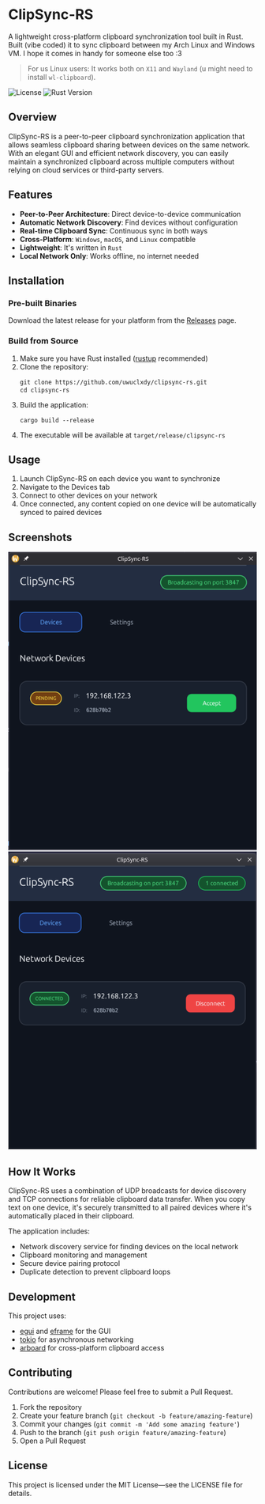 # ClipSync-RS

A lightweight cross-platform clipboard synchronization tool built in Rust. Built (vibe coded) it to sync clipboard between my Arch Linux and Windows VM. I hope it comes in handy for someone else too :3

> For us Linux users: It works both on `X11` and `Wayland` (u might need to install `wl-clipboard`).

![License](https://img.shields.io/badge/license-MIT-blue.svg)
![Rust Version](https://img.shields.io/badge/rust-2024_edition-orange.svg)

## Overview

ClipSync-RS is a peer-to-peer clipboard synchronization application that allows seamless clipboard sharing between devices on the same network. With an elegant GUI and efficient network discovery, you can easily maintain a synchronized clipboard across multiple computers without relying on cloud services or third-party servers.

## Features

- **Peer-to-Peer Architecture**: Direct device-to-device communication
- **Automatic Network Discovery**: Find devices without configuration
- **Real-time Clipboard Sync**: Continuous sync in both ways
- **Cross-Platform**: `Windows`, `macOS`, and `Linux` compatible
- **Lightweight**: It's written in `Rust`
- **Local Network Only**: Works offline, no internet needed

## Installation

### Pre-built Binaries

Download the latest release for your platform from the [Releases](https://github.com/uwuclxdy/clipsync-rs/releases) page.

### Build from Source

1. Make sure you have Rust installed ([rustup](https://rustup.rs/) recommended)
2. Clone the repository:
   ```
   git clone https://github.com/uwuclxdy/clipsync-rs.git
   cd clipsync-rs
   ```
3. Build the application:
   ```
   cargo build --release
   ```
4. The executable will be available at `target/release/clipsync-rs`

## Usage

1. Launch ClipSync-RS on each device you want to synchronize
2. Navigate to the Devices tab
3. Connect to other devices on your network
4. Once connected, any content copied on one device will be automatically synced to paired devices

## Screenshots

![img.png](img.png)
![img_1.png](img_1.png)

## How It Works

ClipSync-RS uses a combination of UDP broadcasts for device discovery and TCP connections for reliable clipboard data transfer. When you copy text on one device, it's securely transmitted to all paired devices where it's automatically placed in their clipboard.

The application includes:
- Network discovery service for finding devices on the local network
- Clipboard monitoring and management
- Secure device pairing protocol
- Duplicate detection to prevent clipboard loops

## Development

This project uses:
- [egui](https://github.com/emilk/egui) and [eframe](https://github.com/emilk/eframe) for the GUI
- [tokio](https://github.com/tokio-rs/tokio) for asynchronous networking
- [arboard](https://github.com/1Password/arboard) for cross-platform clipboard access

## Contributing

Contributions are welcome! Please feel free to submit a Pull Request.

1. Fork the repository
2. Create your feature branch (`git checkout -b feature/amazing-feature`)
3. Commit your changes (`git commit -m 'Add some amazing feature'`)
4. Push to the branch (`git push origin feature/amazing-feature`)
5. Open a Pull Request

## License

This project is licensed under the MIT License—see the LICENSE file for details.
